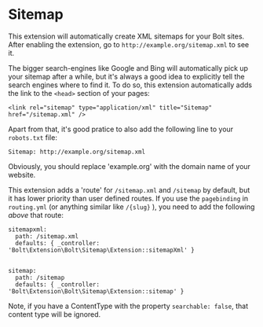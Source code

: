 Sitemap
=======

This extension will automatically create XML sitemaps for your Bolt sites. After
enabling the extension, go to `http://example.org/sitemap.xml` to see it.

The bigger search-engines like Google and Bing will automatically pick up your
sitemap after a while, but it's always a good idea to explicitly tell the search
engines where to find it. To do so, this extension automatically adds the link 
to the `<head>` section of your pages:

    <link rel="sitemap" type="application/xml" title="Sitemap" href="/sitemap.xml" />

Apart from that, it's good pratice to also add the following line to your 
`robots.txt` file:

    Sitemap: http://example.org/sitemap.xml
    
Obviously, you should replace 'example.org' with the domain name of your website.

This extension adds a 'route' for `/sitemap.xml` and `/sitemap` by default, but it 
has lower priority than user defined routes. 
If you use the `pagebinding` in `routing.yml` (or anything similar like `/{slug}` ),
you need to add the following _above_ that route:

```
sitemapxml:
  path: /sitemap.xml
  defaults: { _controller: 'Bolt\Extension\Bolt\Sitemap\Extension::sitemapXml' }


sitemap:
  path: /sitemap
  defaults: { _controller: 'Bolt\Extension\Bolt\Sitemap\Extension::sitemap' }
```

Note, if you have a ContentType with the property `searchable: false`, that content 
type will be ignored.
